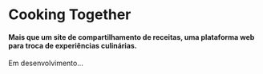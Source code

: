 # Cooking Together

#### Mais que um site de compartilhamento de receitas, uma plataforma web para troca de experiências culinárias.

Em desenvolvimento...
